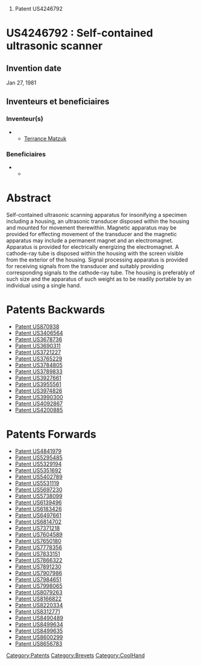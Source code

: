 1.  Patent US4246792

US4246792 : Self-contained ultrasonic scanner
=============================================

Invention date
--------------

Jan 27, 1981

Inventeurs et beneficiaires
---------------------------

### Inventeur(s)

-   -   [Terrance Matzuk](Terrance_Matzuk "wikilink")

### Beneficiaires

-   -   []( "wikilink")

Abstract
========

Self-contained ultrasonic scanning apparatus for insonifying a specimen
including a housing, an ultrasonic transducer disposed within the
housing and mounted for movement therewithin. Magnetic apparatus may be
provided for effecting movement of the transducer and the magnetic
apparatus may include a permanent magnet and an electromagnet. Apparatus
is provided for electrically energizing the electromagnet. A cathode-ray
tube is disposed within the housing with the screen visible from the
exterior of the housing. Signal processing apparatus is provided for
receiving signals from the transducer and suitably providing
corresponding signals to the cathode-ray tube. The housing is preferably
of such size and the apparatus of such weight as to be readily portable
by an individual using a single hand.

Patents Backwards
=================

-   [Patent US870938](Patent_US870938 "wikilink")
-   [Patent US3406564](Patent_US3406564 "wikilink")
-   [Patent US3678736](Patent_US3678736 "wikilink")
-   [Patent US3690311](Patent_US3690311 "wikilink")
-   [Patent US3721227](Patent_US3721227 "wikilink")
-   [Patent US3765229](Patent_US3765229 "wikilink")
-   [Patent US3784805](Patent_US3784805 "wikilink")
-   [Patent US3789833](Patent_US3789833 "wikilink")
-   [Patent US3927661](Patent_US3927661 "wikilink")
-   [Patent US3955561](Patent_US3955561 "wikilink")
-   [Patent US3974826](Patent_US3974826 "wikilink")
-   [Patent US3990300](Patent_US3990300 "wikilink")
-   [Patent US4092867](Patent_US4092867 "wikilink")
-   [Patent US4200885](Patent_US4200885 "wikilink")

Patents Forwards
================

-   [Patent US4841979](Patent_US4841979 "wikilink")
-   [Patent US5295485](Patent_US5295485 "wikilink")
-   [Patent US5329194](Patent_US5329194 "wikilink")
-   [Patent US5351692](Patent_US5351692 "wikilink")
-   [Patent US5402789](Patent_US5402789 "wikilink")
-   [Patent US5531119](Patent_US5531119 "wikilink")
-   [Patent US5697230](Patent_US5697230 "wikilink")
-   [Patent US5738099](Patent_US5738099 "wikilink")
-   [Patent US6139496](Patent_US6139496 "wikilink")
-   [Patent US6183426](Patent_US6183426 "wikilink")
-   [Patent US6497661](Patent_US6497661 "wikilink")
-   [Patent US6814702](Patent_US6814702 "wikilink")
-   [Patent US7371218](Patent_US7371218 "wikilink")
-   [Patent US7604589](Patent_US7604589 "wikilink")
-   [Patent US7650180](Patent_US7650180 "wikilink")
-   [Patent US7778356](Patent_US7778356 "wikilink")
-   [Patent US7833151](Patent_US7833151 "wikilink")
-   [Patent US7866322](Patent_US7866322 "wikilink")
-   [Patent US7891230](Patent_US7891230 "wikilink")
-   [Patent US7907986](Patent_US7907986 "wikilink")
-   [Patent US7984651](Patent_US7984651 "wikilink")
-   [Patent US7998065](Patent_US7998065 "wikilink")
-   [Patent US8079263](Patent_US8079263 "wikilink")
-   [Patent US8166822](Patent_US8166822 "wikilink")
-   [Patent US8220334](Patent_US8220334 "wikilink")
-   [Patent US8312771](Patent_US8312771 "wikilink")
-   [Patent US8490489](Patent_US8490489 "wikilink")
-   [Patent US8499634](Patent_US8499634 "wikilink")
-   [Patent US8499635](Patent_US8499635 "wikilink")
-   [Patent US8600299](Patent_US8600299 "wikilink")
-   [Patent US8656783](Patent_US8656783 "wikilink")

<Category:Patents> <Category:Brevets> <Category:CoolHand>
